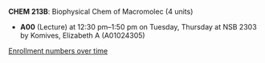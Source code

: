 **CHEM 213B**: Biophysical Chem of Macromolec (4 units)

- **A00** (Lecture) at 12:30 pm–1:50 pm on Tuesday, Thursday at NSB 2303 by Komives, Elizabeth A (A01024305)

[Enrollment numbers over time](./CHEM213B.tsv)
